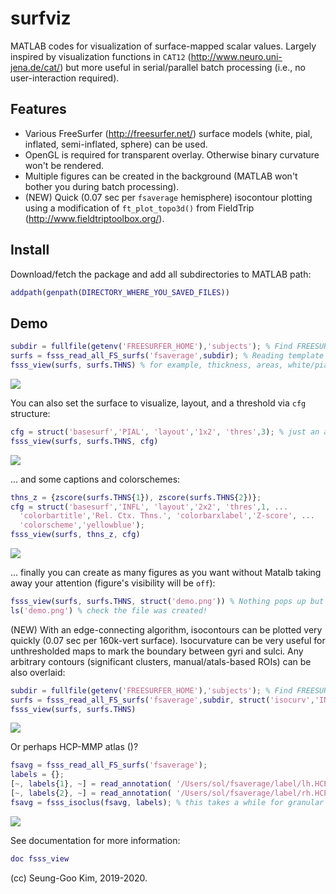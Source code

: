 # surfviz

MATLAB codes for visualization of surface-mapped scalar values. Largely inspired by visualization functions in `CAT12` (http://www.neuro.uni-jena.de/cat/) but more useful in serial/parallel batch processing (i.e., no user-interaction required).

## Features
- Various FreeSurfer (http://freesurfer.net/) surface models (white, pial, inflated, semi-inflated, sphere) can be used. 
- OpenGL is required for transparent overlay. Otherwise binary curvature won't be rendered.
- Multiple figures can be created in the background (MATLAB won't bother you during batch processing).
- (NEW) Quick (0.07 sec per `fsaverage` hemisphere) isocontour plotting using a modification of `ft_plot_topo3d()` from FieldTrip (http://www.fieldtriptoolbox.org/).

## Install
Download/fetch the package and add all subdirectories to MATLAB path:
```Matlab
addpath(genpath(DIRECTORY_WHERE_YOU_SAVED_FILES))
```

## Demo
```Matlab
subdir = fullfile(getenv('FREESURFER_HOME'),'subjects'); % Find FREESURFER default subject directory
surfs = fsss_read_all_FS_surfs('fsaverage',subdir); % Reading template surfaces & lots of things in the directory
fsss_view(surfs, surfs.THNS) % for example, thickness, areas, white/pial curvature, sulcal depth, annotations, ...
```
![](https://github.com/solleo/surfviz/blob/master/images/demo1.png)

You can also set the surface to visualize, layout, and a threshold via `cfg` structure:
```Matlab
cfg = struct('basesurf','PIAL', 'layout','1x2', 'thres',3); % just an arbitrary threshold for demo
fsss_view(surfs, surfs.THNS, cfg)
```
![](https://github.com/solleo/surfviz/blob/master/images/demo2.2.png)

... and some captions and colorschemes: 
```Matlab
thns_z = {zscore(surfs.THNS{1}), zscore(surfs.THNS{2})};
cfg = struct('basesurf','INFL', 'layout','2x2', 'thres',1, ...
  'colorbartitle','Rel. Ctx. Thns.', 'colorbarxlabel','Z-score', ...
  'colorscheme','yellowblue');
fsss_view(surfs, thns_z, cfg)
```
![](https://github.com/solleo/surfviz/blob/master/images/demo4.3.png)

... finally you can create as many figures as you want without Matalb taking away your attention (figure's visibility will be `off`):
```Matlab
fsss_view(surfs, surfs.THNS, struct('demo.png')) % Nothing pops up but it creates a PNG file _silently_
ls('demo.png') % check the file was created!
```

(NEW) With an edge-connecting algorithm, isocontours can be plotted very quickly (0.07 sec per 160k-vert surface). Isocurvature can be very useful for unthresholded maps to mark the boundary between gyri and sulci. Any arbitrary contours (significant clusters, manual/atals-based ROIs) can be also overlaid:
```Matlab
subdir = fullfile(getenv('FREESURFER_HOME'),'subjects'); % Find FREESURFER default subject directory
surfs = fsss_read_all_FS_surfs('fsaverage',subdir, struct('isocurv','INFL')); % Computes isocurvature line groups when loading
fsss_view(surfs, surfs.THNS)
```
![](https://github.com/solleo/surfviz/blob/master/images/demo5.png)

Or perhaps HCP-MMP atlas ()?
```Matlab
fsavg = fsss_read_all_FS_surfs('fsaverage');
labels = {};
[~, labels{1}, ~] = read_annotation( '/Users/sol/fsaverage/label/lh.HCP-MMP1.annot', 0 );
[~, labels{2}, ~] = read_annotation( '/Users/sol/fsaverage/label/rh.HCP-MMP1.annot', 0 );
fsavg = fsss_isoclus(fsavg, labels); % this takes a while for granular annotations
```
![](https://github.com/solleo/surfviz/blob/master/images/demo6.png)

See documentation for more information:
```Matlab
doc fsss_view
```

(cc) Seung-Goo Kim, 2019-2020.
